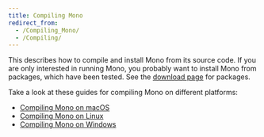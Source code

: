 ```yaml
---
title: Compiling Mono
redirect_from:
  - /Compiling_Mono/
  - /Compiling/
---
```


This describes how to compile and install Mono from its source code. If you are only interested in running Mono, you probably want to install Mono from packages, which have been tested. See the [download page](/download/stable/) for packages.

Take a look at these guides for compiling Mono on different platforms:

- [Compiling Mono on macOS](/docs/compiling-mono/mac/)
- [Compiling Mono on Linux](/docs/compiling-mono/linux/)
- [Compiling Mono on Windows](/docs/compiling-mono/windows/)
